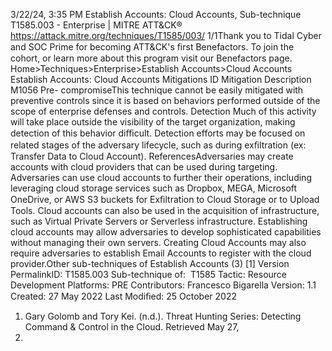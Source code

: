 3/22/24, 3:35 PM Establish Accounts: Cloud Accounts, Sub-technique T1585.003 - Enterprise | MITRE ATT&CK®
https://attack.mitre.org/techniques/T1585/003/ 1/1Thank you to Tidal Cyber and SOC Prime for becoming ATT&CK's ﬁrst Benefactors. To join the cohort, or learn more about this program visit our
Benefactors page.
Home>Techniques>Enterprise>Establish Accounts>Cloud Accounts
Establish Accounts: Cloud Accounts
Mitigations
ID Mitigation Description
M1056 Pre-
compromiseThis technique cannot be easily mitigated with preventive controls since it is based on behaviors performed
outside of the scope of enterprise defenses and controls.
Detection
Much of this activity will take place outside the visibility of the target organization, making detection of this behavior diﬃcult. Detection
efforts may be focused on related stages of the adversary lifecycle, such as during exﬁltration (ex: Transfer Data to Cloud Account).
ReferencesAdversaries may create accounts with cloud providers that can be used during targeting. Adversaries can use cloud accounts to further their
operations, including leveraging cloud storage services such as Dropbox, MEGA, Microsoft OneDrive, or AWS S3 buckets for Exﬁltration to
Cloud Storage or to Upload Tools. Cloud accounts can also be used in the acquisition of infrastructure, such as Virtual Private Servers or
Serverless infrastructure. Establishing cloud accounts may allow adversaries to develop sophisticated capabilities without managing their
own servers.
Creating Cloud Accounts may also require adversaries to establish Email Accounts to register with the cloud provider.Other sub-techniques of Establish Accounts (3)
[1]
Version PermalinkID: T1585.003
Sub-technique of:  T1585
 
Tactic: Resource Development
 
Platforms: PRE
Contributors: Francesco Bigarella
Version: 1.1
Created: 27 May 2022
Last Modiﬁed: 25 October 2022
1. Gary Golomb and Tory Kei. (n.d.). Threat Hunting Series:
Detecting Command & Control in the Cloud. Retrieved May 27,
2022.